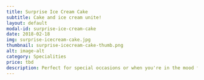 ```yaml
---
title: Surprise Ice Cream Cake
subtitle: Cake and ice cream unite!
layout: default
modal-id: surprise-ice-cream-cake
date: 2018-02-18
img: surprise-icecream-cake.jpg
thumbnail: surprise-icecream-cake-thumb.png
alt: image-alt
category: Specialities
price: tbd
description: Perfect for special occasions or when you're in the mood for a delicious frozen treat.  This is a rich chocolate cake topped with a chocolate ganache and when sliced one reveals layers of different ice cream flavours. 
---
```

